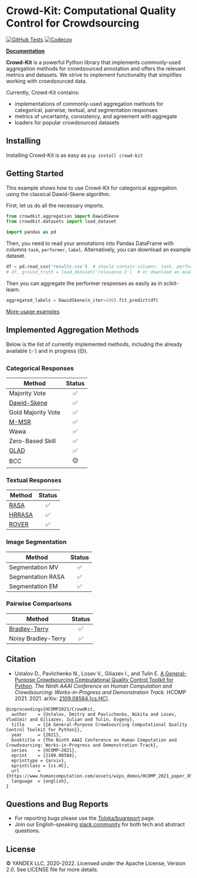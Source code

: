 # Crowd-Kit: Computational Quality Control for Crowdsourcing

[![GitHub Tests][github_tests_badge]][github_tests_link]
[![Codecov][codecov_badge]][codecov_link]

[**Documentation**](https://yandex.com/dev/toloka/crowd-kit/doc/)

[github_tests_badge]: https://github.com/Toloka/crowdlib/workflows/Tests/badge.svg?branch=main
[github_tests_link]: https://github.com/Toloka/crowdlib/actions?query=workflow:Tests
[codecov_badge]: https://codecov.io/gh/Toloka/crowd-kit/branch/main/graph/badge.svg
[codecov_link]: https://codecov.io/gh/Toloka/crowd-kit

**Crowd-Kit** is a powerful Python library that implements commonly-used aggregation methods for crowdsourced annotation and offers the relevant metrics and datasets. We strive to implement functionality that simplifies working with crowdsourced data.

Currently, Crowd-Kit contains:

* implementations of commonly-used aggregation methods for categorical, pairwise, textual, and segmentation responses
* metrics of uncertainty, consistency, and agreement with aggregate
* loaders for popular crowdsourced datasets

## Installing

Installing Crowd-Kit is as easy as `pip install crowd-kit`

## Getting Started

This example shows how to use Crowd-Kit for categorical aggregation using the classical Dawid-Skene algorithm.

First, let us do all the necessary imports.

````python
from crowdkit.aggregation import DawidSkene
from crowdkit.datasets import load_dataset

import pandas as pd
````

Then, you need to read your annotations into Pandas DataFrame with columns `task`, `performer`, `label`. Alternatively, you can download an example dataset.

````python
df = pd.read_csv('results.csv')  # should contain columns: task, performer, label
# df, ground_truth = load_dataset('relevance-2')  # or download an example dataset
````

Then you can aggregate the performer responses as easily as in scikit-learn:

````python
aggregated_labels = DawidSkene(n_iter=100).fit_predict(df)
````

[More usage examples](https://github.com/Toloka/crowd-kit/tree/main/examples)

## Implemented Aggregation Methods

Below is the list of currently implemented methods, including the already available (✅) and in progress (🟡).

### Categorical Responses

|Method|Status|
|-|:-:|
|Majority Vote|✅|
|[Dawid-Skene](https://doi.org/10.2307/2346806)|✅|
|Gold Majority Vote|✅|
|[M-MSR](https://proceedings.neurips.cc/paper/2020/hash/f86890095c957e9b949d11d15f0d0cd5-Abstract.html)|✅|
|Wawa|✅|
|Zero-Based Skill|✅|
|[GLAD](https://papers.nips.cc/paper/3644-whose-vote-should-count-more-optimal-integration-of-labels-from-labelers-of-unknown-expertise.pdf)|✅|
|BCC|🟡|

### Textual Responses

|Method|Status|
|-|:-:|
|[RASA](https://doi.org/10.18653/v1/D19-5904)|✅|
|[HRRASA](https://doi.org/10.1145/3397271.3401239)|✅|
|[ROVER](https://ieeexplore.ieee.org/document/659110)|✅|

### Image Segmentation

|Method|Status|
|-|:-:|
|Segmentation MV|✅|
|Segmentation RASA|✅|
|Segmentation EM|✅|

### Pairwise Comparisons

|Method|Status|
|-|:-:|
|[Bradley-Terry](https://doi.org/10.2307/2334029)|✅|
|Noisy Bradley-Terry|✅|

## Citation

* Ustalov D., Pavlichenko N., Losev V., Giliazev I., and Tulin E. [A General-Purpose Crowdsourcing Computational Quality Control Toolkit for Python](https://www.humancomputation.com/assets/wips_demos/HCOMP_2021_paper_85.pdf). *The Ninth AAAI Conference on Human Computation and Crowdsourcing: Works-in-Progress and Demonstration Track.* HCOMP 2021. 2021. arXiv: [2109.08584 [cs.HC]](https://arxiv.org/abs/2109.08584).

```(bibtex)
@inproceedings{HCOMP2021/CrowdKit,
  author    = {Ustalov, Dmitry and Pavlichenko, Nikita and Losev, Vladimir and Giliazev, Iulian and Tulin, Evgeny},
  title     = {{A General-Purpose Crowdsourcing Computational Quality Control Toolkit for Python}},
  year      = {2021},
  booktitle = {The Ninth AAAI Conference on Human Computation and Crowdsourcing: Works-in-Progress and Demonstration Track},
  series    = {HCOMP~2021},
  eprint    = {2109.08584},
  eprinttype = {arxiv},
  eprintclass = {cs.HC},
  url       = {https://www.humancomputation.com/assets/wips_demos/HCOMP_2021_paper_85.pdf},
  language  = {english},
}
```

## Questions and Bug Reports

* For reporting bugs please use the [Toloka/bugreport](https://github.com/Toloka/crowdlib/issues) page.
* Join our English-speaking [slack community](https://toloka.ai/community) for both tech and abstract questions.

## License

© YANDEX LLC, 2020-2022. Licensed under the Apache License, Version 2.0. See LICENSE file for more details.
